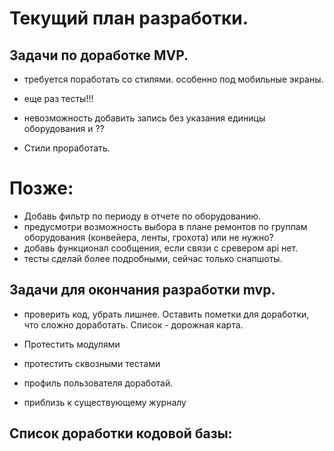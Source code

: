 # Текущий план разработки.

## Задачи по доработке MVP.
* требуется поработать со стилями. особенно под мобильные экраны.

* еще раз тесты!!!
* невозможность добавить запись без указания единицы оборудования и ??
* Стили проработать.



# Позже:
* Добавь фильтр по периоду в отчете по оборудованию.
* предусмотри возможность выбора в плане ремонтов по группам оборудования (конвейера, ленты, грохота) или не нужно?
* добавь функционал сообщения, если связи с сревером api нет.
* тесты сделай более подробными, сейчас только снапшоты. 





## Задачи для окончания разработки mvp.
* проверить код, убрать лишнее. Оставить пометки для доработки, что сложно доработать. Список - дорожная карта.
* Протестить модулями
* протестить сквозными тестами
* профиль пользователя доработай.


* приблизь к существующему журналу




## Список доработки кодовой базы:





